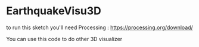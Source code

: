 # EarthquakeVisu3D


to run this sketch you'll need Processing : https://processing.org/download/

You can use this code to do other 3D visualizer
